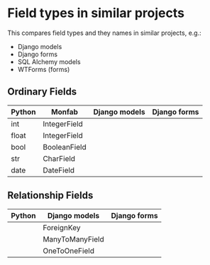 # Field types in similar projects

This compares field types and they names in similar projects, e.g.:

* Django models
* Django forms
* SQL Alchemy models
* WTForms (forms)

## Ordinary Fields

Python | Monfab     | Django models | Django forms
------ | -------    | ------------- | ------
int    |           IntegerField  |
float  | IntegerField  |
bool   | BooleanField  |
str    | CharField     |
date   | DateField     |

## Relationship Fields


Python | Django models | Django forms
------ | ------------- | ------
       | ForeignKey    |
       | ManyToManyField |
       | OneToOneField |
